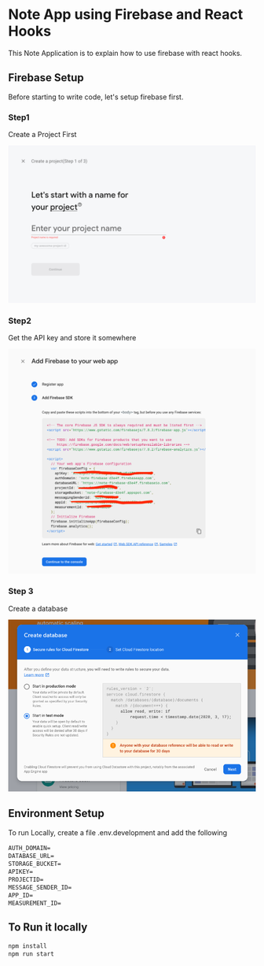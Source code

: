# Note App using Firebase and React Hooks

This Note Application is to explain how to use firebase with react hooks. 

## Firebase Setup

Before starting to write code, let's setup firebase first.

### Step1

Create a Project First

![Create a Project](firebase-setup/firebase-setup-1.png)

### Step2

Get the API key and store it somewhere

![Get API key](firebase-setup/firebase-setup-2.png)

### Step 3

Create a database

![Create a Database](firebase-setup/firebase-setup-3.png)

## Environment Setup

To run Locally, create a file .env.development and add the following

```
AUTH_DOMAIN=
DATABASE_URL=
STORAGE_BUCKET=
APIKEY=
PROJECTID=
MESSAGE_SENDER_ID=
APP_ID=
MEASUREMENT_ID=
```

## To Run it locally

```
npm install
npm run start
```